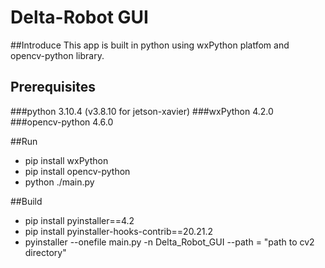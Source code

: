 # Delta-Robot GUI

##Introduce
This app is built in python using wxPython platfom and opencv-python library.

## Prerequisites
###python 3.10.4 (v3.8.10 for jetson-xavier)
###wxPython 4.2.0
###opencv-python 4.6.0


##Run
- pip install wxPython
- pip install opencv-python
- python ./main.py

##Build
- pip install pyinstaller==4.2
- pip install pyinstaller-hooks-contrib==20.21.2
- pyinstaller --onefile main.py -n Delta_Robot_GUI --path = "path to cv2 directory"



